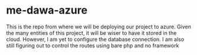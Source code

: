 # me-dawa-azure
This is the repo from where we will be deploying our project to azure.
Given the many entities of this project, it will be wiser to have it stored in the cloud.
However, I am yet to configure the database connection.
I am also still figuring out to control the routes using bare php and no framework
